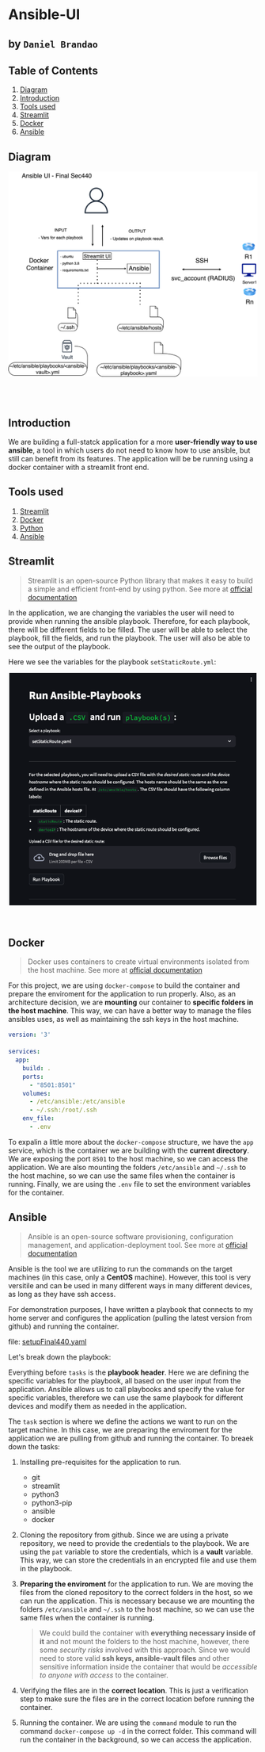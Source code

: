 # Ansible-UI

## by `Daniel Brandao`

## Table of Contents

1. [Diagram](#diagram)
2. [Introduction](#introduction)
3. [Tools used](#tools-used)
4. [Streamlit](#streamlit)
5. [Docker](#docker)
6. [Ansible](#ansible)

## Diagram

![diagram](/Documentation/ansibleUI-finalSec440.drawio.png)

<br />
<br />

## Introduction

We are building a full-statck application for a more **user-friendly way to use ansible**, a tool in which users do not need to know how to use ansible, but still can benefit from its features. The application will be be running using a docker container with a streamlit front end.

## Tools used

1. [Streamlit](https://www.streamlit.io/)
2. [Docker](https://www.docker.com/)
3. [Python](https://www.python.org/)
4. [Ansible](https://www.ansible.com/)

## Streamlit

> Streamlit is an open-source Python library that makes it easy to build a simple and efficient front-end by using python. See more at [official documentation](https://www.streamlit.io/)

In the application, we are changing the variables the user will need to provide when running the ansible playbook. Therefore, for each playbook, there will be different fields to be filled. The user will be able to select the playbook, fill the fields, and run the playbook. The user will also be able to see the output of the playbook.

Here we see the variables for the playbook `setStaticRoute.yml`:

<p align="center">
<img src="/Documentation/image.png" alt="ui-setStaticRoute" width="500"/>
</p>

<br />

## Docker

> Docker uses containers to create virtual environments isolated from the host machine. See more at [official documentation](https://docs.docker.com/get-started/overview/)

For this project, we are using `docker-compose` to build the container and prepare the enviroment for the application to run properly. Also, as an architecture decision, we are **mounting** our container to **specific folders in the host machine**. This way, we can have a better way to manage the files ansibles uses, as well as maintaining the ssh keys in the host machine.

```yaml
version: '3'

services:
  app:
    build: .
    ports:
      - "8501:8501"
    volumes:
      - /etc/ansible:/etc/ansible
      - ~/.ssh:/root/.ssh
    env_file:
      - .env
```

To expalin a little more about the `docker-compose` structure, we have the `app` service, which is the container we are building with the **current directory**. We are exposing the port `8501` to the host machine, so we can access the application. We are also mounting the folders `/etc/ansible` and `~/.ssh` to the host machine, so we can use the same files when the container is running. Finally, we are using the `.env` file to set the environment variables for the container.

## Ansible

> Ansible is an open-source software provisioning, configuration management, and application-deployment tool. See more at [official documentation](https://docs.ansible.com/ansible/latest/index.html)

Ansible is the tool we are utilizing to run the commands on the target machines (in this case, only a **CentOS** machine). However, this tool is very versitile and can be used in many different ways in many different devices, as long as they have ssh access.

For demonstration purposes, I have written a playbook that connects to my home server and configures the application (pulling the latest version from github) and running the container.

file: [setupFinal440.yaml](https://github.com/ds-brandao/ansible-ui/blob/main/SourceCode/app/ansibleFiles/setupFinal440.yaml)

Let's break down the playbook:

Everything before `tasks` is the **playbook header**. Here we are defining the specific variables for the playbook, all based on the user input from the application. Ansible allows us to call playbooks and specify the value for specific variables, therefore we can use the same playbook for different devices and modify them as needed in the application.

The `task` section is where we define the actions we want to run on the target machine. In this case, we are preparing the enviroment for the application we are pulling from github and running the container. To breaek down the tasks:

1. Installing pre-requisites for the application to run.
    - git
    - streamlit
    - python3
    - python3-pip
    - ansible
    - docker

2. Cloning the repository from github. Since we are using a private repository, we need to provide the credentials to the playbook. We are using the `pat` variable to store the credentials, which is a **vault** variable. This way, we can store the credentials in an encrypted file and use them in the playbook.

3. **Preparing the enviroment** for the application to run. We are moving the files from the cloned repository to the correct folders in the host, so we can run the application. This is necessary because we are mounting the folders `/etc/ansible` and `~/.ssh` to the host machine, so we can use the same files when the container is running.
    
    > We could build the container with **everything necessary inside of it** and not mount the folders to the host machine, however, there some *security risks* involved with this approach. Since we would need to store valid **ssh keys, ansible-vault files** and other sensitive information inside the container that would be *accessible to anyone with access* to the container.

4. Verifying the files are in the **correct location**. This is just a verification step to make sure the files are in the correct location before running the container.

5. Running the container. We are using the `command` module to run the command `docker-compose up -d` in the correct folder. This command will run the container in the background, so we can access the application.
